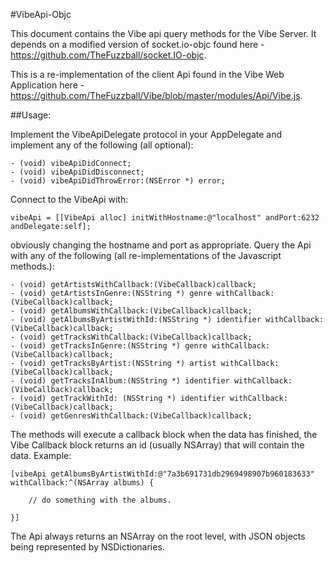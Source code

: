 #VibeApi-Objc

This document contains the Vibe api query methods for the Vibe Server. It depends on a modified version of socket.io-objc found here - https://github.com/TheFuzzball/socket.IO-objc.

This is a re-implementation of the client Api found in the Vibe Web Application here - https://github.com/TheFuzzball/Vibe/blob/master/modules/Api/Vibe.js.

##Usage:

Implement the VibeApiDelegate protocol in your AppDelegate and implement any of the following (all optional):

	- (void) vibeApiDidConnect;
	- (void) vibeApiDidDisconnect;
	- (void) vibeApiDidThrowError:(NSError *) error;
	
Connect to the VibeApi with:

	vibeApi = [[VibeApi alloc] initWithHostname:@"localhost" andPort:6232 andDelegate:self];

obviously changing the hostname and port as appropriate. Query the Api with any of the following (all re-implementations of the Javascript methods.):

	- (void) getArtistsWithCallback:(VibeCallback)callback;
	- (void) getArtistsInGenre:(NSString *) genre withCallback:(VibeCallback)callback;
	- (void) getAlbumsWithCallback:(VibeCallback)callback;
	- (void) getAlbumsByArtistWithId:(NSString *) identifier withCallback:(VibeCallback)callback;
	- (void) getTracksWithCallback:(VibeCallback)callback;
	- (void) getTracksInGenre:(NSString *) genre withCallback:(VibeCallback)callback;
	- (void) getTracksByArtist:(NSString *) artist withCallback:(VibeCallback)callback;
	- (void) getTracksInAlbum:(NSString *) identifier withCallback:(VibeCallback)callback;
	- (void) getTrackWithId: (NSString *) identifier withCallback:(VibeCallback)callback;
	- (void) getGenresWithCallback:(VibeCallback)callback;

The methods will execute a callback block when the data has finished, the Vibe Callback block returns an id (usually NSArray) that will contain the data. Example:

	[vibeApi getAlbumsByArtistWithId:@"7a3b691731db2969498907b960183633" withCallback:^(NSArray albums) {
	
		// do something with the albums.
	
	}]

The Api always returns an NSArray on the root level, with JSON objects being represented by NSDictionaries.